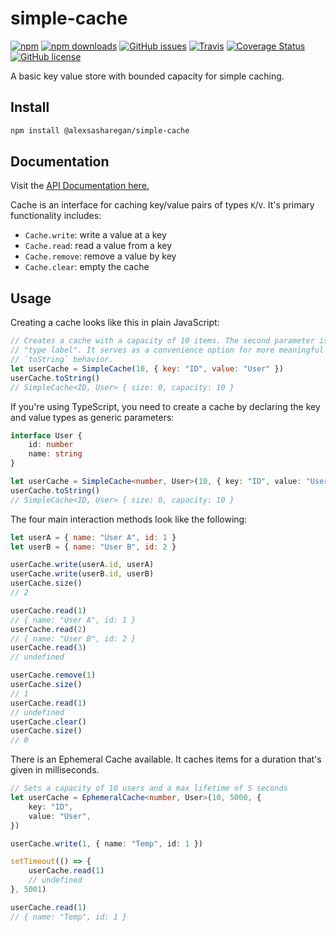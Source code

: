# simple-cache

[![npm](https://img.shields.io/npm/v/@alexsasharegan/simple-cache.svg?style=for-the-badge)](https://img.shields.io/npm/v/@alexsasharegan/simple-cache)
[![npm downloads](https://img.shields.io/npm/dt/@alexsasharegan/simple-cache.svg?style=for-the-badge)](https://www.npmjs.com/package/@alexsasharegan/simple-cache)
[![GitHub issues](https://img.shields.io/github/issues/alexsasharegan/simple-cache.svg?style=for-the-badge)](https://github.com/alexsasharegan/simple-cache/issues)
[![Travis](https://img.shields.io/travis/alexsasharegan/simple-cache.svg?style=for-the-badge)](https://github.com/alexsasharegan/simple-cache)
[![Coverage Status](https://img.shields.io/coveralls/github/alexsasharegan/simple-cache.svg?style=for-the-badge)](https://coveralls.io/github/alexsasharegan/simple-cache)
[![GitHub license](https://img.shields.io/github/license/alexsasharegan/simple-cache.svg?style=for-the-badge)](https://github.com/alexsasharegan/simple-cache/blob/master/LICENSE)

A basic key value store with bounded capacity for simple caching.

## Install

```sh
npm install @alexsasharegan/simple-cache
```

## Documentation

Visit the
[API Documentation here.](https://stupefied-wright-91ee33.netlify.com/)

Cache is an interface for caching key/value pairs of types `K`/`V`. It's primary
functionality includes:

-  `Cache.write`: write a value at a key
-  `Cache.read`: read a value from a key
-  `Cache.remove`: remove a value by key
-  `Cache.clear`: empty the cache

## Usage

Creating a cache looks like this in plain JavaScript:

```js
// Creates a cache with a capacity of 10 items. The second parameter is the
// "type label". It serves as a convenience option for more meaningful
// `toString` behavior.
let userCache = SimpleCache(10, { key: "ID", value: "User" })
userCache.toString()
// SimpleCache<ID, User> { size: 0, capacity: 10 }
```

If you're using TypeScript, you need to create a cache by declaring the key and
value types as generic parameters:

```ts
interface User {
	id: number
	name: string
}

let userCache = SimpleCache<number, User>(10, { key: "ID", value: "User" })
userCache.toString()
// SimpleCache<ID, User> { size: 0, capacity: 10 }
```

The four main interaction methods look like the following:

```js
let userA = { name: "User A", id: 1 }
let userB = { name: "User B", id: 2 }

userCache.write(userA.id, userA)
userCache.write(userB.id, userB)
userCache.size()
// 2

userCache.read(1)
// { name: "User A", id: 1 }
userCache.read(2)
// { name: "User B", id: 2 }
userCache.read(3)
// undefined

userCache.remove(1)
userCache.size()
// 1
userCache.read(1)
// undefined
userCache.clear()
userCache.size()
// 0
```

There is an Ephemeral Cache available. It caches items for a duration that's
given in milliseconds.

```ts
// Sets a capacity of 10 users and a max lifetime of 5 seconds
let userCache = EphemeralCache<number, User>(10, 5000, {
	key: "ID",
	value: "User",
})

userCache.write(1, { name: "Temp", id: 1 })

setTimeout(() => {
	userCache.read(1)
	// undefined
}, 5001)

userCache.read(1)
// { name: "Temp", id: 1 }
```

